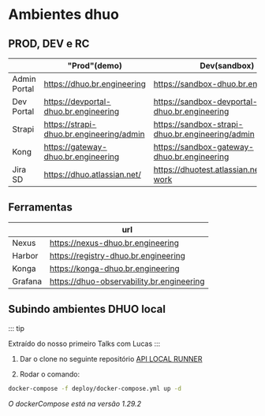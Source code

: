 # Ambientes dhuo


## PROD, DEV e RC

|| "Prod"(demo) | Dev(sandbox) | QA(release candidate) | user/pass |
|--|--|--|--|---|
|Admin Portal| https://dhuo.br.engineering | https://sandbox-dhuo.br.engineering | https://qa-dhuo.br.engineering | b2c |
|Dev Portal| https://devportal-dhuo.br.engineering | https://sandbox-devportal-dhuo.br.engineering | https://qa-devportal-dhuo.br.engineering | b2c |
|Strapi| https://strapi-dhuo.br.engineering/admin | https://sandbox-strapi-dhuo.br.engineering/admin | https://qa-strapi-dhuo.br.engineering/admin | b2c |
|Kong| https://gateway-dhuo.br.engineering | https://sandbox-gateway-dhuo.br.engineering | https://qa-gateway-dhuo.br.engineering | - |
|Jira SD| https://dhuo.atlassian.net/ | https://dhuotest.atlassian.net/jira/your-work  | - | dhuosd@gmail.com / Brasil123|

## Ferramentas

|| url |
|--|--|
|Nexus|https://nexus-dhuo.br.engineering|
|Harbor|https://registry-dhuo.br.engineering|
|Konga|https://konga-dhuo.br.engineering|
|Grafana|https://dhuo-observability.br.engineering|







## Subindo ambientes DHUO local

::: tip

 Extraído do nosso primeiro Talks com Lucas
:::

1. Dar o clone no seguinte repositório
[API LOCAL RUNNER](https://gitlab.engdb.com.br/apione/apione-local-runner)

2. Rodar o comando: 


``` sh
docker-compose -f deploy/docker-compose.yml up -d
```
_O dockerCompose está na versão 1.29.2_

